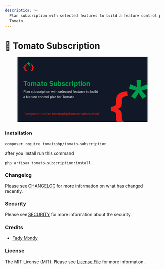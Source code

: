 ```yaml
---
description: >-
  Plan subscription with selected features to build a feature control plan for
  Tomato
---
```


# 🏬 Tomato Subscription

<figure><img src="../../.gitbook/assets/screenshot (10).png" alt=""><figcaption></figcaption></figure>

### Installation

```
composer require tomatophp/tomato-subscription
```

after you install run this command

```
php artisan tomato-subscription:install
```

### Changelog

Please see [CHANGELOG](https://github.com/tomatophp/tomato-subscription/blob/master/CHANGELOG.md) for more information on what has changed recently.

### Security

Please see [SECURITY](https://github.com/tomatophp/tomato-subscription/blob/master/SECURITY.md) for more information about the security.

### Credits

* [Fady Mondy](https://www.github.com/3x1io)

### License

The MIT License (MIT). Please see [License File](https://github.com/tomatophp/tomato-subscription/blob/master/LICENSE.md) for more information.

